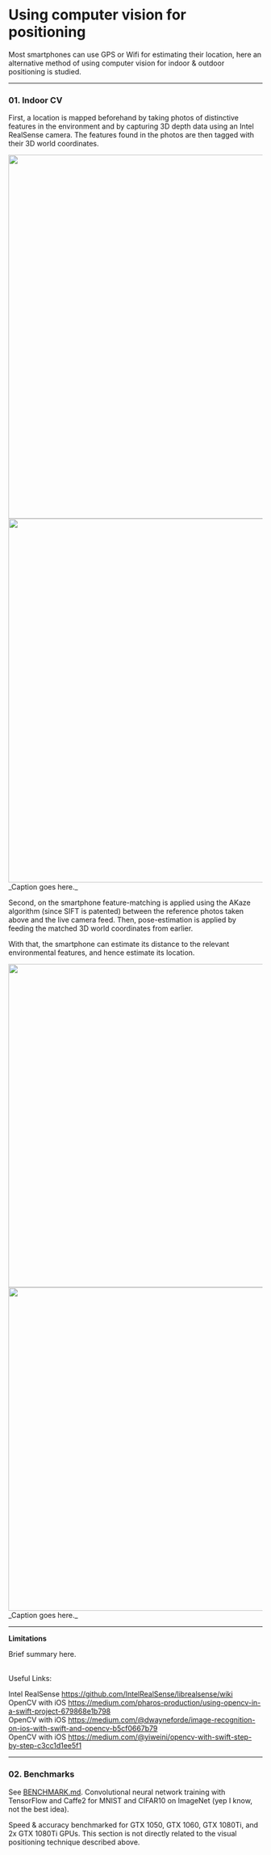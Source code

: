# Using computer vision for positioning 

Most smartphones can use GPS or Wifi for estimating their location, here an alternative method of using 
computer vision for indoor & outdoor positioning is studied. 

--- 

### 01. Indoor CV ### 

First, a location is mapped beforehand by taking photos of distinctive features in the environment and by capturing 3D depth data using an Intel RealSense camera. The features found in the photos are then tagged with their 3D world coordinates. 

<img src="https://user-images.githubusercontent.com/13679090/68001324-949f2200-fc9e-11e9-8e00-c160ec93465b.png" width="720"> 
<img src="https://user-images.githubusercontent.com/13679090/68001325-949f2200-fc9e-11e9-966f-862958a0b334.png" width="720"> 
_Caption goes here._ 

Second, on the smartphone feature-matching is applied using the AKaze algorithm (since SIFT is patented) between the reference photos taken above and the live camera feed. Then, pose-estimation is applied by feeding the matched 3D world coordinates from earlier. 

With that, the smartphone can estimate its distance to the relevant environmental features, and hence estimate its location. 

<img src="https://user-images.githubusercontent.com/13679090/68001326-949f2200-fc9e-11e9-9f54-e6c56448231a.png" width="640"> 
<img src="https://user-images.githubusercontent.com/13679090/68001327-9537b880-fc9e-11e9-8db3-9d016cfda939.png" width="640"> 
_Caption goes here._ 

<hr/> 

**Limitations** 

Brief summary here. 

 <br/>Useful Links: 

Intel RealSense https://github.com/IntelRealSense/librealsense/wiki <br/>
OpenCV with iOS https://medium.com/pharos-production/using-opencv-in-a-swift-project-679868e1b798 <br/>
OpenCV with iOS https://medium.com/@dwayneforde/image-recognition-on-ios-with-swift-and-opencv-b5cf0667b79 <br/>
OpenCV with iOS https://medium.com/@yiweini/opencv-with-swift-step-by-step-c3cc1d1ee5f1 

--- 

### 02. Benchmarks ### 

See [BENCHMARK.md](https://github.com/SkinnyRat/CV-Stuff/blob/master/BENCHMARK.md). Convolutional neural network training with TensorFlow and Caffe2 for MNIST and CIFAR10 on ImageNet (yep I know, not the best idea). 

Speed & accuracy benchmarked for GTX 1050, GTX 1060, GTX 1080Ti, and 2x GTX 1080Ti GPUs. This section is not directly related to the visual positioning technique described above. 
